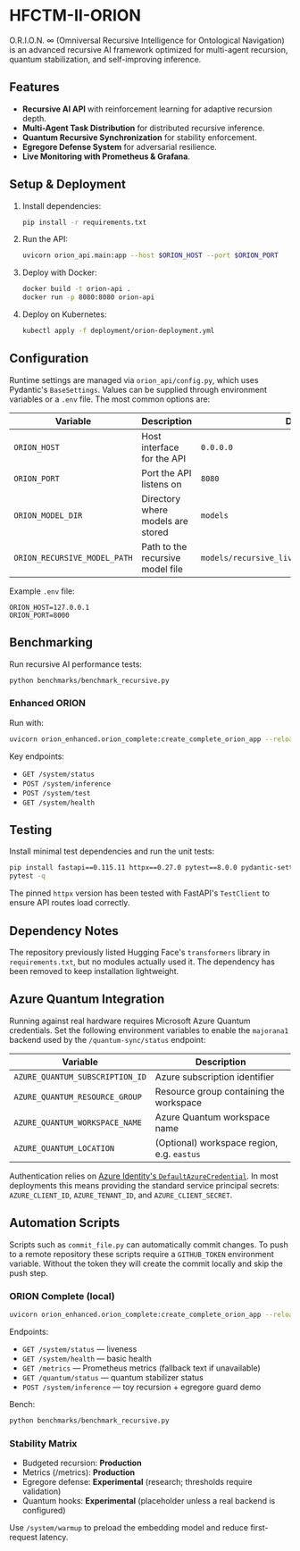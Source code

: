 # HFCTM-II-ORION

O.R.I.O.N. ∞ (Omniversal Recursive Intelligence for Ontological Navigation) is an advanced recursive AI framework optimized for multi-agent recursion, quantum stabilization, and self-improving inference.

## Features
- **Recursive AI API** with reinforcement learning for adaptive recursion depth.
- **Multi-Agent Task Distribution** for distributed recursive inference.
- **Quantum Recursive Synchronization** for stability enforcement.
- **Egregore Defense System** for adversarial resilience.
- **Live Monitoring with Prometheus & Grafana**.

## Setup & Deployment
1. Install dependencies:
    ```bash
    pip install -r requirements.txt
    ```
2. Run the API:
    ```bash
    uvicorn orion_api.main:app --host $ORION_HOST --port $ORION_PORT
    ```
3. Deploy with Docker:
    ```bash
    docker build -t orion-api .
    docker run -p 8080:8080 orion-api
    ```
4. Deploy on Kubernetes:
    ```bash
    kubectl apply -f deployment/orion-deployment.yml
    ```

## Configuration
Runtime settings are managed via `orion_api/config.py`, which uses
Pydantic's `BaseSettings`.  Values can be supplied through environment
variables or a `.env` file.  The most common options are:

| Variable | Description | Default |
|----------|-------------|---------|
| `ORION_HOST` | Host interface for the API | `0.0.0.0` |
| `ORION_PORT` | Port the API listens on | `8080` |
| `ORION_MODEL_DIR` | Directory where models are stored | `models` |
| `ORION_RECURSIVE_MODEL_PATH` | Path to the recursive model file | `models/recursive_live_optimization_model.zip` |

Example `.env` file:

```env
ORION_HOST=127.0.0.1
ORION_PORT=8000
```

## Benchmarking
Run recursive AI performance tests:
```bash
python benchmarks/benchmark_recursive.py
```

### Enhanced ORION

Run with:
```bash
uvicorn orion_enhanced.orion_complete:create_complete_orion_app --reload --port 8080
```

Key endpoints:

* `GET /system/status`
* `POST /system/inference`
* `POST /system/test`
* `GET /system/health`

## Testing
Install minimal test dependencies and run the unit tests:
```bash
pip install fastapi==0.115.11 httpx==0.27.0 pytest==8.0.0 pydantic-settings==2.10.1
pytest -q
```
The pinned `httpx` version has been tested with FastAPI's `TestClient` to ensure
API routes load correctly.

## Dependency Notes
The repository previously listed Hugging Face's `transformers` library in
`requirements.txt`, but no modules actually used it. The dependency has been
removed to keep installation lightweight.

## Azure Quantum Integration
Running against real hardware requires Microsoft Azure Quantum credentials.  Set
the following environment variables to enable the `majorana1` backend used by
the `/quantum-sync/status` endpoint:

| Variable | Description |
|----------|-------------|
| `AZURE_QUANTUM_SUBSCRIPTION_ID` | Azure subscription identifier |
| `AZURE_QUANTUM_RESOURCE_GROUP` | Resource group containing the workspace |
| `AZURE_QUANTUM_WORKSPACE_NAME` | Azure Quantum workspace name |
| `AZURE_QUANTUM_LOCATION` | (Optional) workspace region, e.g. `eastus` |

Authentication relies on [Azure Identity's `DefaultAzureCredential`][dac].  In
most deployments this means providing the standard service principal secrets:
`AZURE_CLIENT_ID`, `AZURE_TENANT_ID`, and `AZURE_CLIENT_SECRET`.

[dac]: https://learn.microsoft.com/python/api/overview/azure/identity-readme

## Automation Scripts
Scripts such as `commit_file.py` can automatically commit changes. To push to a
remote repository these scripts require a `GITHUB_TOKEN` environment variable.
Without the token they will create the commit locally and skip the push step.

### ORION Complete (local)

```bash
uvicorn orion_enhanced.orion_complete:create_complete_orion_app --reload --port 8080
```

Endpoints:

* `GET /system/status` — liveness
* `GET /system/health` — basic health
* `GET /metrics` — Prometheus metrics (fallback text if unavailable)
* `GET /quantum/status` — quantum stabilizer status
* `POST /system/inference` — toy recursion + egregore guard demo

Bench:

```bash
python benchmarks/benchmark_recursive.py
```

### Stability Matrix

- Budgeted recursion: **Production**
- Metrics (/metrics): **Production**
- Egregore defense: **Experimental** (research; thresholds require validation)
- Quantum hooks: **Experimental** (placeholder unless a real backend is configured)

Use `/system/warmup` to preload the embedding model and reduce first-request latency.
